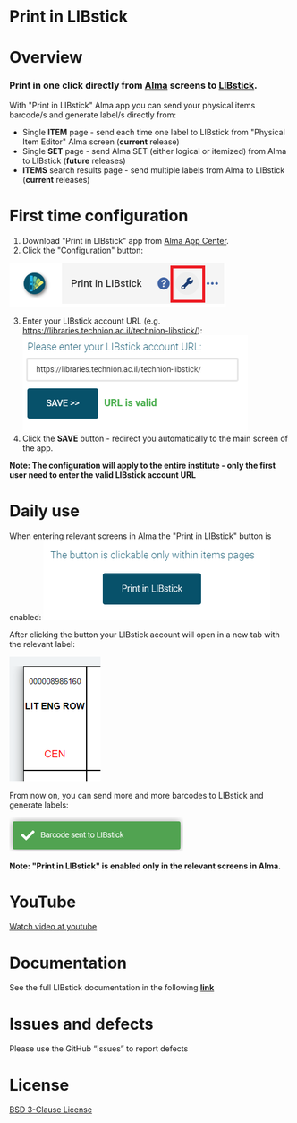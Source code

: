 # Print in LIBstick

# Overview
### Print in one click directly from [Alma](https://www.exlibrisgroup.com/products/alma-library-services-platform/) screens to [LIBstick](https://libraries.technion.ac.il/libstick).

With "Print in LIBstick" Alma app you can send your physical items barcode/s and generate label/s directly from:
* Single **ITEM** page - send each time one label to LIBstick from "Physical Item Editor" Alma screen (**current** release)
* Single **SET** page - send Alma SET (either logical or itemized) from Alma to LIBstick (**future** releases)
* **ITEMS** search results page - send multiple labels from Alma to LIBstick (**current** releases)

# First time configuration
1. Download "Print in LIBstick" app from [Alma App Center](https://developers.exlibrisgroup.com/appcenter/).
2. Click the "Configuration" button:







![Config Button](./cloudapp/src/assets/config_btn.png)


3. Enter your LIBstick account URL (e.g. https://libraries.technion.ac.il/technion-libstick/):
![Config Screen](./cloudapp/src/assets/config_screen.png)
4. Click the **SAVE** button - redirect you automatically to the main screen of the app.

**Note: The configuration will apply to the entire institute - only the first user need to enter the valid LIBstick account URL**

# Daily use
When entering relevant screens in Alma the "Print in LIBstick" button is enabled:
![Print in LIBstick button is enabled](./cloudapp/src/assets/Print_in_LIBstick_button_is_enabled.png)

After clicking the button your LIBstick account will open in a new tab with the relevant label:

![Label in LIBstick](./cloudapp/src/assets/Label_in_LIBstick.png)


From now on, you can send more and more barcodes to LIBstick and generate labels:


![Sent to LIBstick message](./cloudapp/src/assets/Barcode_sent_to_LIBstick_message.png)

**Note: "Print in LIBstick" is enabled only in the relevant screens in Alma.**

# YouTube
[Watch video at youtube](https://www.youtube.com/watch?v=JJKIILM2c2Q)

# Documentation
See the full LIBstick documentation in the following **[link](https://libraries.technion.ac.il/technion-libstick/wp-content/themes/technionlibraryemptytheme/libsticktemplate/doc/LIBstick_documentation.pdf)**

# Issues and defects
Please use the GitHub “Issues” to report defects

# License
[BSD 3-Clause License](./LICENSE)
